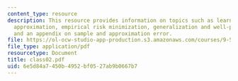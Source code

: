 ```yaml
---
content_type: resource
description: This resource provides information on topics such as learning as function
  approximation, empirical risk minimization, generalization and well-posedness, regularization
  and an appendix on sample and approximation error.
file: https://ol-ocw-studio-app-production.s3.amazonaws.com/courses/9-520-statistical-learning-theory-and-applications-spring-2006/6e5d84a7450b4952bf0527ab9b0667b7_class02.pdf
file_type: application/pdf
resourcetype: Document
title: class02.pdf
uid: 6e5d84a7-450b-4952-bf05-27ab9b0667b7
---
```


